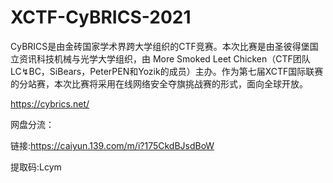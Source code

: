 # XCTF-CyBRICS-2021
CyBRICS是由金砖国家学术界跨大学组织的CTF竞赛。本次比赛是由圣彼得堡国立资讯科技机械与光学大学组织，由 More Smoked Leet Chicken（CTF团队LC↯BC，SiBears，PeterPEN和Yozik的成员）主办。作为第七届XCTF国际联赛的分站赛，本次比赛将采用在线网络安全夺旗挑战赛的形式，面向全球开放。

https://cybrics.net/

网盘分流：

链接:https://caiyun.139.com/m/i?175CkdBJsdBoW

提取码:Lcym
